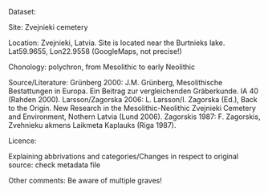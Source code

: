 Dataset:

Site:
Zvejnieki cemetery

Location:
  Zvejnieki, Latvia. Site is located near the Burtnieks lake. 
  Lat59.9655, Lon22.9558 	(GoogleMaps, not precise!)
  
Chonology:
  polychron, from Mesolithic to early Neolithic

Source/Literature:
  Grünberg 2000: J.M. Grünberg, Mesolithische Bestattungen in Europa. Ein Beitrag zur vergleichenden Gräberkunde. IA 40 (Rahden 2000).
  Larsson/Zagorska 2006: L. Larsson/I. Zagorska (Ed.), Back to the Origin. New Research in the Mesolithic-Neolithic Zvejnieki Cemetery and Environment, Nothern Latvia (Lund 2006).
  Zagorskis 1987: F. Zagorskis, Zvehnieku akmens Laikmeta Kaplauks (Riga 1987).

Licence:

Explaining abbrivations and categories/Changes in respect to original source:
  check metadata file 

Other comments:
  Be aware of multiple graves!
